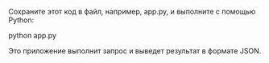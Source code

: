 

Сохраните этот код в файл, например, app.py, и выполните с помощью Python:

python app.py


Это приложение выполнит запрос и выведет результат в формате JSON.

